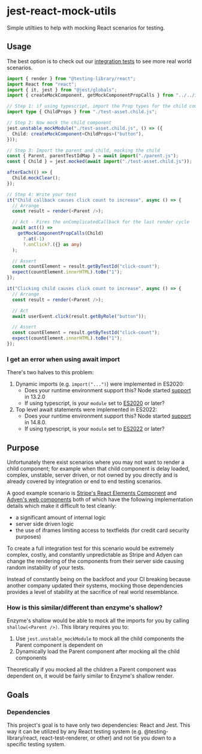 # jest-react-mock-utils

Simple utiltiies to help with mocking React scenarios for testing.

## Usage

The best option is to check out our [integration tests](./src/tests-functional-component/child-with-props/index.test.tsx) to see more real world scenarios.

```typescript
import { render } from "@testing-library/react";
import React from "react";
import { it, jest } from "@jest/globals";
import { createMockComponent, getMockComponentPropCalls } from "../../index.js";

// Step 1: if using typescript, import the Prop types for the child component
import type { ChildProps } from "./test-asset.child.js";

// Step 2: Now mock the child component
jest.unstable_mockModule("./test-asset.child.js", () => ({
  Child: createMockComponent<ChildProps>("button"),
}));

// Step 3: Import the parent and child, mocking the child
const { Parent, parentTestIdMap } = await import("./parent.js");
const { Child } = jest.mocked(await import("./test-asset.child.js"));

afterEach(() => {
  Child.mockClear();
});

// Step 4: Write your test
it("Child callback causes click count to increase", async () => {
  // Arrange
  const result = render(<Parent />);

  // Act - Fires the onComplicatedCallback for the last render cycle
  await act(() =>
    getMockComponentPropCalls(Child)
      ?.at(-1)
      ?.onClick?.({} as any)
  );

  // Assert
  const countElement = result.getByTestId("click-count");
  expect(countElement.innerHTML).toBe("1");
});

it("Clicking child causes click count to increase", async () => {
  // Arrange
  const result = render(<Parent />);

  // Act
  await userEvent.click(result.getByRole("button"));

  // Assert
  const countElement = result.getByTestId("click-count");
  expect(countElement.innerHTML).toBe("1");
});
```

### I get an error when using await import

There's two halves to this problem:

1. Dynamic imports (e.g. `import("...")`) were implemented in ES2020:
   - Does your runtime environment support this? Node started [support](https://developer.mozilla.org/en-US/docs/Web/JavaScript/Reference/Operators/import#browser_compatibility) in 13.2.0
   - If using typescript, is your `module` set to [ES2020](https://www.typescriptlang.org/docs/handbook/release-notes/typescript-3-8.html#es2020-for-target-and-module) or later?
1. Top level await statements were implemented in ES2022:
   - Does your runtime environment support this? Node started [support](https://developer.mozilla.org/en-US/docs/Web/JavaScript/Reference/Operators/await#browser_compatibility) in 14.8.0.
   - If using typescript, is your `module` set to [ES2022](https://www.typescriptlang.org/docs/handbook/release-notes/typescript-4-5.html#module-es2022) or later?

## Purpose

Unfortunately there exist scenarios where you may not want to render a child component; for example when that child component is delay loaded, complex, unstable, server driven, or not owned by you directly and is already covered by integration or end to end testing scenarios.

A good example scenario is [Stripe's React Elements Component](https://www.npmjs.com/package/@stripe/react-stripe-js) and [Adyen's web components](https://www.npmjs.com/package/@adyen/adyen-web) both of which have the following implementation details which make it difficult to test cleanly:

- a significant amount of internal logic
- server side driven logic
- the use of iframes limiting access to textfields (for credit card security purposes)

To create a full integration test for this scenario would be extremely complex, costly, and constantly unpredictable as Stripe and Adyen can change the rendering of the components from their server side causing random instability of your tests.

Instead of constantly being on the backfoot and your CI breaking because another company updated their systems, mocking those dependencies provides a level of stability at the sacrifice of real world resemblance.

### How is this similar/different than enzyme's shallow?

Enzyme's shallow would be able to mock all the imports for you by calling `shallow(<Parent />)`. This library requires you to:

1. Use `jest.unstable_mockModule` to mock all the child components the Parent component is dependent on
1. Dynamically load the Parent component after mocking all the child components

Theoretically if you mocked all the children a Parent component was dependent on, it would be fairly similar to Enzyme's shallow render.

## Goals

### Dependencies

This project's goal is to have only two dependencies: React and Jest. This way it can be utilized by any React testing system (e.g. @testing-library/react, react-test-renderer, or other) and not tie you down to a specific testing system.
